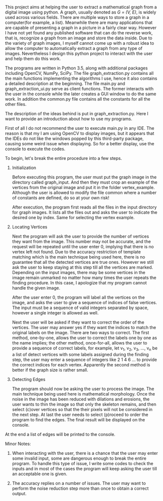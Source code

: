 This project aims at helping the user to extract a mathematical graph from a digital image using python. A graph, usually denoted as *G = (V, E)*, is widely used across various fields. There are multiple ways to store a graph in a computer(for example, a list). Meanwhile there are many applications that are capable of presenting a graph in a picture in a fairly clear way. However I have not yet found any published software that can do the reverse work, that is, recognize a graph from an image and store the data inside. Due to the variety of graph images, I myself cannot come up with a robust idea to allow the computer to automatically extract a graph from any type of images. Nevertheless I design this python project to interact with the user and help them do this work.

The programs are written in Python 3.5, along with additional packages including OpenCV, NumPy, SciPy. The file graph_extraction.py contains all the main functions implementing the algorithms I use, hence it also contains a detailed description at the beginning. The file main.py and graph_extraction_ui.py serve as client functions. The former interacts with the user in the console while the later creates a GUI window to do the same work. In addition the common.py file contains all the constants for all the other files.

The description of the ideas behind is put in graph_extraction.py. Here I want to provide an introduction about how to use my programs.

First of all I do not recommend the user to execute main.py in any IDE. The reason is that my I am using OpenCV to display images, but it appears that the IDEs do not like the windows popped by this third-party package, causing some weird issue when displaying. So for a better display, use the console to execute the codes.

To begin, let's break the entire procedure into a few steps.

1. Initialization

    Before executing this program, the user must put the graph image in the directory called graph_input. And then they must crop an example of the vertices from the original image and put it in the folder vertex_example. Although the user is allowed to modify the file common where a number of constants are defined, do so at your own risk!

    After execution, the program first reads all the files in the input directory
for graph images. It lists all the files out and asks the user to indicate the
desired one by index. Same for selecting the vertex example.

2. Locating Vertices

    Next the program will ask the user to provide the number of vertices they want from the image. This number may not be accurate, and the request will be repeated until the user enter 0, implying that there is no vertex left not found. Due to the accuracy restriction of template matching which is the main technique being used here, there is no guarantee that all the detected vertices are true ones. However we still ask the user to keep staying at this step till all the vertices are marked. Depending on the input images, there may be some vertices
in the image remain unmarked no matter how many times the user repeats the finding procedure. In this case, I apologize that my program cannot handle the given image.

    After the user enter 0, the program will label all the vertices on the image, and asks the user to give a sequence of indices of false vertices. The input must be a sequence of valid integers separated by space, however a single integer is allowed as well.

    Next the user will be asked if they want to correct the order of the vertices. The user may answer yes if they want the indices to match the original labels on the image. There are two ways to correct. The first method, one-by-one, allows the user to correct the labels one by one as the name implies; the other method, once-for-all, allows the user to provide a sequence of correct labels, for example, let v<sub>1</sub>, v<sub>2</sub>, v<sub>3</sub>, ..., v<sub>n</sub> be a list of detect vertices with some labels assigned during the finding step, the user may enter a sequence of integers like 2 1 4 6 ... to provide the correct indices for each vertex. Apparently the second method is better if the graph size is rather small.

3. Detecting Edges

    The program should now be asking the user to process the image. The main technique being used here is mathematical morphology. Once the noise in the image has been reduced with dilations and erosions, the user wants to thin the image so that only the skeleton remains, and then select (c)over vertices so that the their pixels will not be considered in the next step. At last the user needs to select (p)roceed to order the program to find the edges. The final result will be displayed on the console.

At the end a list of edges will be printed to the console.

Minor Notes:

1. When interacting with the user, there is a chance that the user may enter some invalid input, some are dangerous enough to break the entire program. To handle this type of issue, I write some codes to check the inputs and in most of the cases the program will keep asking the user till an acceptable one is given.

2. The accuracy replies on a number of issues. The user may want to perform the noise reduction step more than once to obtain a correct output.